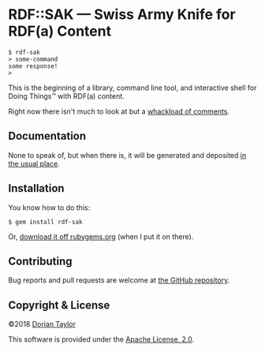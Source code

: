 # RDF::SAK — Swiss Army Knife for RDF(a) Content

```
$ rdf-sak
> some-command
some response!
> 
```

This is the beginning of a library, command line tool, and interactive
shell for Doing Things™ with RDF(a) content.

Right now there isn't much to look at but a
[whackload of comments](https://github.com/doriantaylor/rb-rdf-sak/blob/master/lib/rdf/sak.rb).

## Documentation

None to speak of, but when there is, it will be generated and
deposited [in the usual place](http://www.rubydoc.info/gems/rdf-sak/).

## Installation

You know how to do this:

    $ gem install rdf-sak

Or, [download it off rubygems.org](https://rubygems.org/gems/rdf-sak)
(when I put it on there).

## Contributing

Bug reports and pull requests are welcome at
[the GitHub repository](https://github.com/doriantaylor/rb-rdf-sak).

## Copyright & License

©2018 [Dorian Taylor](https://doriantaylor.com/)

This software is provided under
the [Apache License, 2.0](https://www.apache.org/licenses/LICENSE-2.0).

